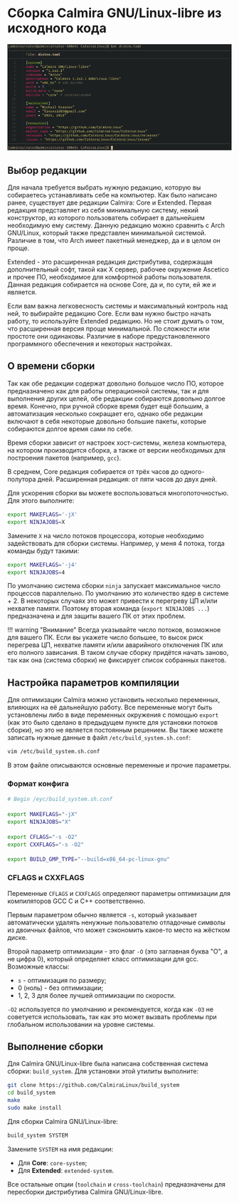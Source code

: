 # Сборка Calmira GNU/Linux-libre из исходного кода

![](pic/distro.png)

## Выбор редакции

Для начала требуется выбрать нужную редакцию, которую вы собираетесь
устанавливать себе на компьютер. Как было написано ранее, существует две
редакции Calmira: Core и Extended. Первая редакция представляет из себя
минимальную систему, некий конструктор, из которого пользователь собирает в
дальнейшем необходимую ему систему. Данную редакцию можно сравнить с Arch
GNU/Linux, который также представлен минимальной системой. Различие в том, что
Arch имеет пакетный менеджер, да и в целом он проще.

Extended - это расширенная редакция дистрибутива, содержащая дополнительный
софт, такой как X сервер, рабочее окружение Ascetico и прочее ПО, необходимое
для комфортной работы пользователя. Данная редакция собирается на основе Core,
да и, по сути, ей же и является.

Если вам важна легковесность системы и максимальный контроль над ней, то
выбирайте редакцию Core. Если вам нужно быстро начать работу, то используйте
Extended редакцию. Но не стоит думать о том, что расширенная версия проще
минимальной. По сложности или простоте они одинаковы. Различие в наборе
предустановленного программного обеспечения и некоторых настройках.

## О времени сборки

Так как обе редакции содержат довольно большое число ПО, которое предназначено
как для работы операционной системы, так и для выполнения других целей, обе
редакции собираются довольно долгое время. Конечно, при ручной сборке время
будет ещё б*о*льшим, а автоматизация несколько сокращает его, однако обе
редакции включают в себя некоторые довольно большие пакеты, которые собираются
долгое время сами по себе.

Время сборки зависит от настроек хост-системы, железа компьютера, на котором
производится сборка, а также от версии необходимых для построения пакетов
(например, `gcc`).

В среднем, Core редакция собирается от трёх часов до одного-полутора дней.
Расширенная редакция: от пяти часов до двух дней.

Для ускорения сборки вы можете воспользоваться многопоточностью. Для этого
выполните:

```bash
export MAKEFLAGS='-jX'
export NINJAJOBS=X
```

Замените `X` на число потоков процессора, которые необходимо задействовать для
сборки системы. Например, у меня 4 потока, тогда команды будут такими:

```bash
export MAKEFLAGS='-j4'
export NINJAJOBS=4
```

По умолчанию система сборки `ninja` запускает максимальное число процессов
параллельно. По умолчанию это количество ядер в системе + 2. В некоторых случаях
это может привести к перегреву ЦП и/или нехватке памяти. Поэтому вторая команда
(`export NINJAJOBS ...`) предназначена и для защиты вашего ПК от этих проблем.

!!! warning "Внимание"
    Всегда указывайте число потоков, возможное для вашего ПК. Если вы укажете
    число б*о*льшее, то высок риск перегрева ЦП, нехватке памяти и/или
    аварийного отключения ПК или его полного зависания. В таком случае сборку
    придётся начать заново, так как она (система сборки) не фиксирует список
    собранных пакетов.

## Настройка параметров компиляции

Для оптимизации Calmira можно установить несколько переменных, влияющих на её
дальнейшую работу. Все переменные могут быть установлены либо в виде переменных
окружения с помощью `export` (как это было сделано в предыдущем пункте для
установки потоков сборки), но это не является постоянным решением. Вы также
можете записать нужные данные в файл `/etc/build_system.sh.conf`:

```bash
vim /etc/build_system.sh.conf
```

В этом файле описываются основные переменные и прочие параметры.

### Формат конфига

```bash
# Begin /eyc/build_system.sh.conf

export MAKEFLAGS="-jX"
export NINJAJOBS="X"

export CFLAGS="-s -O2"
export CXXFLAGS="-s -O2"

export BUILD_GMP_TYPE="--build=x86_64-pc-linux-gnu"
```

### CFLAGS и CXXFLAGS

Переменные `CFLAGS` и `CXXFLAGS` определяют параметры оптимизации для
компиляторов GCC C и C++ соответственно.

Первым параметром обычно является `-s`, который указывает автоматически удалять
ненужные пользователю отладочные символы из двоичных файлов, что может
сэкономить какое-то место на жёстком диске.

Второй параметр оптимизации - это флаг `-O` (это заглавная буква "О", а не цифра
0), который определяет класс оптимизации для gcc. Возможные классы:

- `s` - оптимизация по размеру;
- 0 (ноль) - без оптимизации;
- 1, 2, 3 для более лучшей оптимизации по скорости.

`-O2` используется по умолчанию и рекомендуется, когда как `-O3` не советуется
использовать, так как это может вызвать проблемы при глобальном использовании на
уровне системы.

## Выполнение сборки

Для Calmira GNU/Linux-libre была написана собственная система сборки:
`build_system`. Для установки этой утилиты выполните:

```bash
git clone https://github.com/CalmiraLinux/build_system
cd build_system
make
sudo make install
```

Для сборки Calmira GNU/Linux-libre:

```bash
build_system SYSTEM
```

Замените `SYSTEM` на имя редакции:

- Для **Core**: `core-system`;
- Для **Extended**: `extended-system`.

Все остальные опции (`toolchain` и `cross-toolchain`) предназначены для
пересборки дистрибутива Calmira GNU/Linux-libre.
